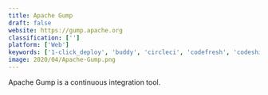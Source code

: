 ```yaml
---
title: Apache Gump
draft: false 
website: https://gump.apache.org
classification: ['']
platform: ['Web']
keywords: ['1-click_deploy', 'buddy', 'circleci', 'codefresh', 'codeship', 'continua_ci', 'deployhq', 'deployplace', 'deployer', 'go.cd', 'jenkins', 'mina', 'nevercode', 'semaphore', 'solano_ci', 'styleci', 'teamcity', 'vsts', 'pyci']
image: 2020/04/Apache-Gump.png
---
```

Apache Gump is a continuous integration tool.